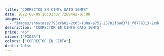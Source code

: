 ```yaml
---
title: "CORRECTOR EN CINTA GATO 10MTS"
date: 2022-08-09T16:31:07.7289442-05:00
images:
  - "images/showcase/795cda02-2c05-408a-a752-25782f6ad371_fd776013-2edd-487b-ba5a-f4c43e563e63.webp"
description: "CORRECTOR EN CINTA GATO 10MTS"
price: "45"
sizes: ["PIEZA"]
colors: ["CORRECTOR EN CINTA"]
draft: false
---
```

